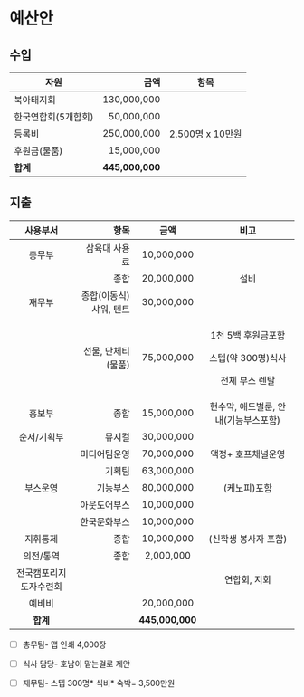 # 예산안

## 수입

| 자원          |              금액 |       항목      |
| ----------- | --------------: | :-----------: |
| 북아태지회       |     130,000,000 |               |
| 한국연합회(5개합회) |      50,000,000 |               |
| 등록비         |     250,000,000 | 2,500명 x 10만원 |
| 후원금(물품)     |      15,000,000 |               |
| **합계**      | **445,000,000** |               |

## 지출

|     사용부서    |            항목 |        금액       |                          비고                          |
| :---------: | ------------: | :-------------: | :--------------------------------------------------: |
|     총무부     |       삼육대 사용료 |    10,000,000   |                                                      |
|             |            종합 |    20,000,000   |                          설비                          |
|     재무부     | 종합(이동식)샤워, 텐트 |    30,000,000   |                                                      |
|             |   선물, 단체티(물품) |    75,000,000   | <p>1천 5백 후원금포함</p><p>스텝(약 300명)식사</p><p>전체 부스 렌탈</p> |
|     홍보부     |            종합 |    15,000,000   |                 현수막, 애드벌룬, 안내(기능부스포함)                |
|    순서/기획부   |          뮤지컬  |    30,000,000   |                                                      |
|             |        미디어팀운영 |    70,000,000   |                      액정+ 호프채널운영                      |
|             |           기획팀 |    63,000,000   |                                                      |
|     부스운영    |          기능부스 |    80,000,000   |                        (케노피)포함                       |
|             |        아웃도어부스 |    10,000,000   |                                                      |
|             |        한국문화부스 |    10,000,000   |                                                      |
|     지휘통제    |            종합 |    10,000,000   |                     (신학생 봉사자 포함)                     |
|    의전/통역    |            종합 |    2,000,000    |                                                      |
| 전국캠포리지도자수련회 |               |                 |                        연합회, 지회                       |
|     예비비     |               |    20,000,000   |                                                      |
|    **합계**   |               | **445,000,000** |                                                      |

* [ ] 총무팀- 맵 인쇄 4,000장
* [ ] 식사 담당- 호남이 맡는걸로 제안
* [ ] 재무팀- 스텝 300명\* 식비\* 숙박= 3,500만원

